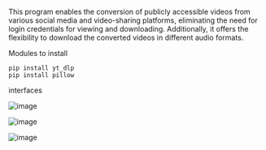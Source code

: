 This program enables the conversion of publicly accessible videos from various social media and video-sharing platforms, eliminating the need for login credentials for viewing and downloading. Additionally, it offers the flexibility to download the converted videos in different audio formats.

Modules to install
    
    pip install yt_dlp
    pip install pillow


interfaces

![image](https://github.com/miyasajid19/online-video-to-audio-downloader/assets/166320427/cf28d59f-25ee-41dc-8e5c-6000f5f6ca6d)

![image](https://github.com/miyasajid19/online-video-to-audio-downloader/assets/166320427/59b69801-0590-4eb6-ad5d-9b5dd298981b)


![image](https://github.com/miyasajid19/online-video-to-audio-downloader/assets/166320427/da2e4726-6afd-4b7e-8885-3b44f7ca625f)
